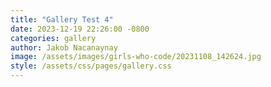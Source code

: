 ```yaml
---
title: "Gallery Test 4"
date: 2023-12-19 22:26:00 -0800
categories: gallery
author: Jakob Nacanaynay
image: /assets/images/girls-who-code/20231108_142624.jpg
style: /assets/css/pages/gallery.css
---
```

